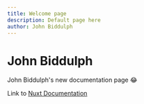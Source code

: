 ```yaml
---
title: Welcome page
description: Default page here
author: John Biddulph
---
```

# John Biddulph

John Biddulph's new documentation page :joy:

Link to [Nuxt Documentation](/docs/john-biddulph)